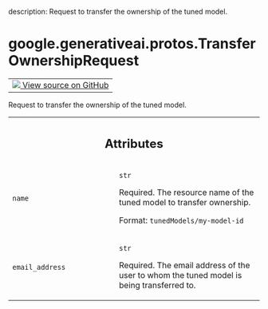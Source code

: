 description: Request to transfer the ownership of the tuned model.

<div itemscope itemtype="http://developers.google.com/ReferenceObject">
<meta itemprop="name" content="google.generativeai.protos.TransferOwnershipRequest" />
<meta itemprop="path" content="Stable" />
</div>

# google.generativeai.protos.TransferOwnershipRequest

<!-- Insert buttons and diff -->

<table class="tfo-notebook-buttons tfo-api nocontent">
<td>
  <a target="_blank" href="https://github.com/googleapis/google-cloud-python/tree/main/packages/google-ai-generativelanguage/google/ai/generativelanguage_v1beta/types/permission_service.py#L192-L213">
    <img src="https://www.tensorflow.org/images/GitHub-Mark-32px.png" />
    View source on GitHub
  </a>
</td>
</table>



Request to transfer the ownership of the tuned model.

<!-- Placeholder for "Used in" -->




<!-- Tabular view -->
 <table class="responsive fixed orange">
<colgroup><col width="214px"><col></colgroup>
<tr><th colspan="2"><h2 class="add-link">Attributes</h2></th></tr>

<tr>
<td>

`name`<a id="name"></a>

</td>
<td>

`str`

Required. The resource name of the tuned model to transfer
ownership.

Format: ``tunedModels/my-model-id``

</td>
</tr><tr>
<td>

`email_address`<a id="email_address"></a>

</td>
<td>

`str`

Required. The email address of the user to
whom the tuned model is being transferred to.

</td>
</tr>
</table>



